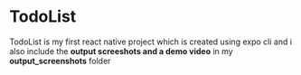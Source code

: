 # TodoList

TodoList is my first react native project which is created using expo cli and i also include the **output screeshots and a demo video** in my **output_screenshots** folder
